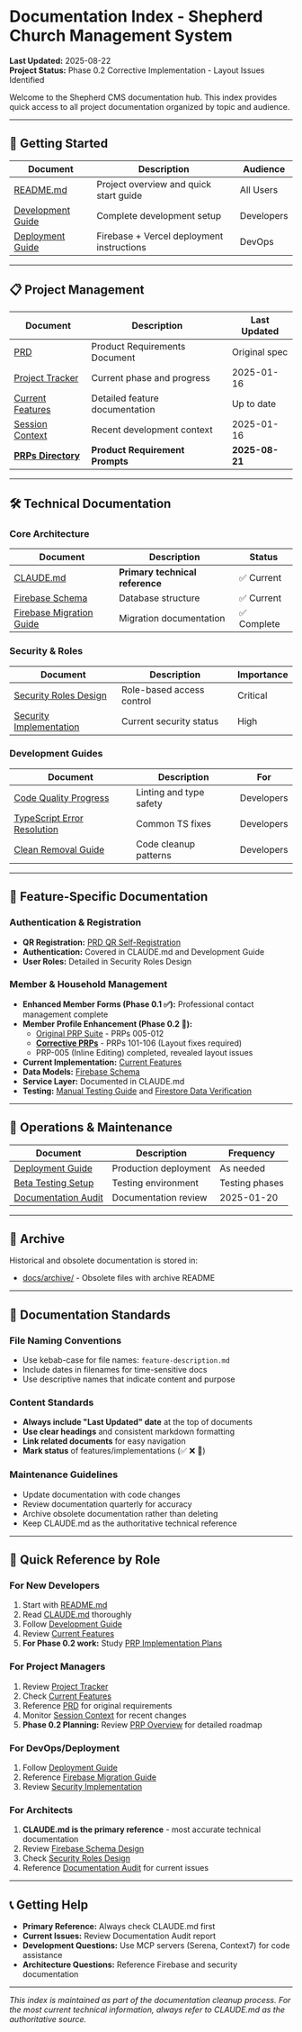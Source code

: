 # Documentation Index - Shepherd Church Management System

**Last Updated:** 2025-08-22  
**Project Status:** Phase 0.2 Corrective Implementation - Layout Issues Identified  

Welcome to the Shepherd CMS documentation hub. This index provides quick access to all project documentation organized by topic and audience.

---

## 🚀 Getting Started

| Document | Description | Audience |
|----------|-------------|----------|
| [README.md](../README.md) | Project overview and quick start guide | All Users |
| [Development Guide](development-guide.md) | Complete development setup | Developers |
| [Deployment Guide](deployment.md) | Firebase + Vercel deployment instructions | DevOps |

---

## 📋 Project Management

| Document | Description | Last Updated |
|----------|-------------|---------------|
| [PRD](prd.md) | Product Requirements Document | Original spec |
| [Project Tracker](project_tracker.md) | Current phase and progress | 2025-01-16 |
| [Current Features](current-features.md) | Detailed feature documentation | Up to date |
| [Session Context](SESSION_CONTEXT.md) | Recent development context | 2025-01-16 |
| [**PRPs Directory**](prps/) | **Product Requirement Prompts** | **2025-08-21** |

---

## 🛠️ Technical Documentation

### Core Architecture
| Document | Description | Status |
|----------|-------------|--------|
| [CLAUDE.md](../CLAUDE.md) | **Primary technical reference** | ✅ Current |
| [Firebase Schema](firebase/firestore-schema-design.md) | Database structure | ✅ Current |
| [Firebase Migration Guide](firebase/migration-guide.md) | Migration documentation | ✅ Complete |

### Security & Roles
| Document | Description | Importance |
|----------|-------------|------------|
| [Security Roles Design](security-roles-design.md) | Role-based access control | Critical |
| [Security Implementation](security-implementation-summary.md) | Current security status | High |

### Development Guides
| Document | Description | For |
|----------|-------------|-----|
| [Code Quality Progress](code-quality-audit-progress.md) | Linting and type safety | Developers |
| [TypeScript Error Resolution](typescript-error-resolution.md) | Common TS fixes | Developers |
| [Clean Removal Guide](clean-removal-guide.md) | Code cleanup patterns | Developers |

---

## 🎯 Feature-Specific Documentation

### Authentication & Registration
- **QR Registration:** [PRD QR Self-Registration](prd-qr-self-registration.md)
- **Authentication:** Covered in CLAUDE.md and Development Guide
- **User Roles:** Detailed in Security Roles Design

### Member & Household Management
- **Enhanced Member Forms (Phase 0.1 ✅):** Professional contact management complete
- **Member Profile Enhancement (Phase 0.2 🔧):** 
  - [Original PRP Suite](prps/phase-0.2-member-profile/) - PRPs 005-012
  - **[Corrective PRPs](prps/phase-0.2-member-profile/)** - PRPs 101-106 (Layout fixes required)
  - PRP-005 (Inline Editing) completed, revealed layout issues
- **Current Implementation:** [Current Features](current-features.md)
- **Data Models:** [Firebase Schema](firebase/firestore-schema-design.md)
- **Service Layer:** Documented in CLAUDE.md
- **Testing:** [Manual Testing Guide](../MANUAL-TESTING-GUIDE.md) and [Firestore Data Verification](../FIRESTORE-DATA-VERIFICATION.md)

---

## 🔧 Operations & Maintenance

| Document | Description | Frequency |
|----------|-------------|-----------|
| [Deployment Guide](deployment.md) | Production deployment | As needed |
| [Beta Testing Setup](beta-testing-setup.md) | Testing environment | Testing phases |
| [Documentation Audit](documentation-audit.md) | Documentation review | 2025-01-20 |

---

## 📁 Archive

Historical and obsolete documentation is stored in:
- [docs/archive/](archive/) - Obsolete files with archive README

---

## 📖 Documentation Standards

### File Naming Conventions
- Use kebab-case for file names: `feature-description.md`
- Include dates in filenames for time-sensitive docs
- Use descriptive names that indicate content and purpose

### Content Standards
- **Always include "Last Updated" date** at the top of documents
- **Use clear headings** and consistent markdown formatting
- **Link related documents** for easy navigation
- **Mark status** of features/implementations (✅ ❌ 🚧)

### Maintenance Guidelines
- Update documentation with code changes
- Review documentation quarterly for accuracy
- Archive obsolete documentation rather than deleting
- Keep CLAUDE.md as the authoritative technical reference

---

## 🎯 Quick Reference by Role

### For New Developers
1. Start with [README.md](../README.md)
2. Read [CLAUDE.md](../CLAUDE.md) thoroughly
3. Follow [Development Guide](development-guide.md)
4. Review [Current Features](current-features.md)
5. **For Phase 0.2 work:** Study [PRP Implementation Plans](prps/phase-0.2-member-profile/)

### For Project Managers
1. Review [Project Tracker](project_tracker.md)
2. Check [Current Features](current-features.md) 
3. Reference [PRD](prd.md) for original requirements
4. Monitor [Session Context](SESSION_CONTEXT.md) for recent changes
5. **Phase 0.2 Planning:** Review [PRP Overview](prps/phase-0.2-member-profile/README.md) for detailed roadmap

### For DevOps/Deployment
1. Follow [Deployment Guide](deployment.md)
2. Reference [Firebase Migration Guide](firebase/migration-guide.md)
3. Review [Security Implementation](security-implementation-summary.md)

### For Architects
1. **CLAUDE.md is the primary reference** - most accurate technical documentation
2. Review [Firebase Schema Design](firebase/firestore-schema-design.md)
3. Check [Security Roles Design](security-roles-design.md)
4. Reference [Documentation Audit](documentation-audit.md) for current issues

---

## 📞 Getting Help

- **Primary Reference:** Always check CLAUDE.md first
- **Current Issues:** Review Documentation Audit report
- **Development Questions:** Use MCP servers (Serena, Context7) for code assistance
- **Architecture Questions:** Reference Firebase and security documentation

---

*This index is maintained as part of the documentation cleanup process. For the most current technical information, always refer to CLAUDE.md as the authoritative source.*